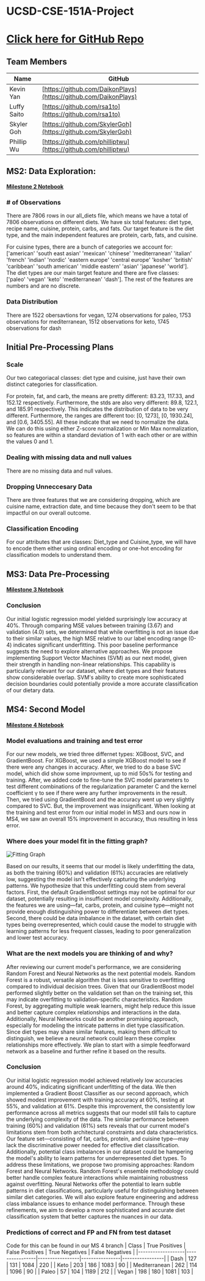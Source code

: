 # UCSD-CSE-151A-Project

# [Click here for GitHub Repo](https://github.com/DaikonPlays/diet-warriors/tree/main)

## Team Members
| Name | GitHub |
|------|--------|
| Kevin Yan   | [https://github.com/DaikonPlays](https://github.com/DaikonPlays)  |
| Luffy Saito | [https://github.com/rsa1to](https://github.com/rsa1to) |
| Skyler Goh  | [https://github.com/SkylerGoh](https://github.com/SkylerGoh) |
| Phillip Wu  | [https://github.com/philliptwu](https://github.com/philliptwu) |

## MS2: Data Exploration:
#### [Milestone 2 Notebook](https://github.com/DaikonPlays/diet-warriors/blob/Milestone2/src/data_exploration.ipynb)

### # of Observations

There are 7806 rows in our all_diets file, which means we have a total of 7806 observations on different diets. We have six total features: diet type, recipe name, cuisine, protein, carbs, and fats. Our target feature is the diet type, and the main independent features are protein, carb, fats, and cuisine.

For cuisine types, there are a bunch of categories we account for: ['american' 'south east asian' 'mexican' 'chinese' 'mediterranean'
'italian' 'french' 'indian' 'nordic' 'eastern europe' 'central europe'
'kosher' 'british' 'caribbean' 'south american' 'middle eastern' 'asian'
'japanese' 'world'].
The diet types are our main target feature and there are five classes: ['paleo' 'vegan' 'keto' 'mediterranean' 'dash'].
The rest of the features are numbers and are no discrete.

### Data Distribution

There are 1522 obersavtions for vegan, 1274 observations for paleo, 1753 observations for mediterranean, 1512 observations for keto, 1745 observations for dash

## Initial Pre-Processing Plans

### Scale

Our two categoriacal classes: diet type and cuisine, just have their own distinct categories for classification.

For protein, fat, and carb, the means are pretty different: 83.23, 117.33, and 152.12 respectively. Furthermore, the stds are also very different: 89.8, 122.1, and 185.91 respectively. This indicates the distribution of data to be very different. Furthermore, the ranges are different too: [0, 1273], [0, 1930.24], and [0.6, 3405.55]. All these indicate that we need to normalize the data. We can do this using either Z-score normalization or Min Max normalization, so features are within a standard deviation of 1 with each other or are within the values 0 and 1.

### Dealing with missing data and null values

There are no missing data and null values. 

### Dropping Unneccesary Data

There are three features that we are considering dropping, which are cuisine name, extraction date, and time because they don't seem to be that impactful on our overall outcome.

### Classification Encoding
For our attributes that are classes: Diet_type and Cuisine_type, we will have to encode them either using ordinal encoding or one-hot encoding for classification models to understand them.

## MS3: Data Pre-Processing
#### [Milestone 3 Notebook](https://github.com/DaikonPlays/diet-warriors/blob/Milestone3/src/diet_classifer.ipynb) 

### Conclusion
Our initial logistic regression model yielded surprisingly low accuracy at 40%. Through comparing MSE values between training (3.67) and validation (4.0) sets, we determined that while overfitting is not an issue due to their similar values, the high MSE relative to our label encoding range (0-4) indicates significant underfitting. This poor baseline performance suggests the need to explore alternative approaches. We propose implementing Support Vector Machines (SVM) as our next model, given their strength in handling non-linear relationships. This capability is particularly relevant for our dataset, where diet types and their features show considerable overlap. SVM's ability to create more sophisticated decision boundaries could potentially provide a more accurate classification of our dietary data.

## MS4: Second Model
#### [Milestone 4 Notebook](https://github.com/DaikonPlays/diet-warriors/blob/Milestone4/src/diet_classifer.ipynb) 

### Model evaluations and training and test error
For our new models, we tried three differnet types: XGBoost, SVC, and GradientBoost. For XGBoost, we used a simple XGBoost model to see if there were any changes in accuracy. After, we tried to do a base SVC model, which did show some improvment, up to mid 50s% for testing and training. After, we added code to fine-tune the SVC model parameters to test different combinations of the regularization parameter C and the kernel coefficient γ to see if there were any further improvements in the result. Then, we tried using GradientBoost and the accuracy went up very slightly compared to SVC. But, the improvement was insignificant. When looking at the training and test error from our initial model in MS3 and ours now in MS4, we saw an overall 15% improvement in accuracy, thus resulting in less error.

### Where does your model fit in the fitting graph? 

![Fitting Graph](https://github.com/DaikonPlays/diet-warriors/blob/Milestone4/graphs/gb_fitting_graph.png)

Based on our results, it seems that our model is likely underfitting the data, as both the training (60%) and validation (61%) accuracies are relatively low, suggesting the model isn't effectively capturing the underlying patterns. We hypothesize that this underfitting could stem from several factors. First, the default GradientBoost settings may not be optimal for our dataset, potentially resulting in insufficient model complexity. Additionally, the features we are using—fat, carbs, protein, and cuisine type—might not provide enough distinguishing power to differentiate between diet types. Second, there could be data imbalance in the dataset, with certain diet types being overrepresented, which could cause the model to struggle with learning patterns for less frequent classes, leading to poor generalization and lower test accuracy.

### What are the next models you are thinking of and why?

After reviewing our current model's performance, we are considering Random Forest and Neural Networks as the next potential models. Random Forest is a robust, versatile algorithm that is less sensitive to overfitting compared to individual decision trees. Given that our GradientBoost model performed slightly better on the validation set than on the training set, this may indicate overfitting to validation-specific characteristics. Random Forest, by aggregating multiple weak learners, might help reduce this issue and better capture complex relationships and interactions in the data. Additionally, Neural Networks could be another promising approach, especially for modeling the intricate patterns in diet type classification. Since diet types may share similar features, making them difficult to distinguish, we believe a neural network could learn these complex relationships more effectively. We plan to start with a simple feedforward network as a baseline and further refine it based on the results.

### Conclusion

Our initial logistic regression model achieved relatively low accuracies around 40%, indicating significant underfitting of the data. We then implemented a Gradient Boost Classifier as our second approach, which showed modest improvement with training accuracy at 60%, testing at 55%, and validation at 61%. Despite this improvement, the consistently low performance across all metrics suggests that our model still fails to capture the underlying complexity of the data.
The similar performance between training (60%) and validation (61%) sets reveals that our current model's limitations stem from both architectural constraints and data characteristics. Our feature set—consisting of fat, carbs, protein, and cuisine type—may lack the discriminative power needed for effective diet classification. Additionally, potential class imbalances in our dataset could be hampering the model's ability to learn patterns for underrepresented diet types.
To address these limitations, we propose two promising approaches: Random Forest and Neural Networks. Random Forest's ensemble methodology could better handle complex feature interactions while maintaining robustness against overfitting. Neural Networks offer the potential to learn subtle patterns in diet classifications, particularly useful for distinguishing between similar diet categories. We will also explore feature engineering and address class imbalance issues to enhance model performance. Through these refinements, we aim to develop a more sophisticated and accurate diet classification system that better captures the nuances in our data.


### Predictions of correct and FP and FN from test dataset
Code for this can be found in our MS 4 branch
| Class            | True Positives | False Positives | True Negatives | False Negatives |
|-------------------|----------------|-----------------|----------------|-----------------|
| Dash             | 127            | 131             | 1084           | 220             |
| Keto             | 203            | 186             | 1083           | 90              |
| Mediterranean    | 262            | 114             | 1096           | 90              |
| Paleo            | 57             | 104             | 1189           | 212             |
| Vegan            | 198            | 180             | 1081           | 103             |
